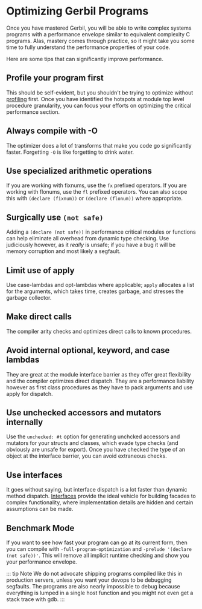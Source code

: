 # Optimizing Gerbil Programs

Once you have mastered Gerbil, you will be able to write complex
systems programs with a performance envelope similar to equivalent
complexity C programs. Alas, mastery comes through practice, so it
might take you some time to fully understand the performance
properties of your code.

Here are some tips that can significantly improve performance.

## Profile your program first

This should be self-evident, but you shouldn't be trying to optimize
without [profiling](profiler.md) first. Once you have identified the
hotspots at module top level procedure granularity, you can focus your
efforts on optimizing the critical performance section.

## Always compile with -O

The optimizer does a lot of transforms that make you code go
significantly faster. Forgetting `-O` is like forgetting to drink
water.

## Use specialized arithmetic operations

If you are working with fixnums, use the `fx` prefixed operators.  If
you are working with flonums, use the `fl` prefixed operators.  You
can also scope this with `(declare (fixnum))` or `(declare (flonum))`
where appropriate.

## Surgically use `(not safe)`

Adding a `(declare (not safe))` in performance critical modules or
functions can help eliminate all overhead from dynamic type checking.
Use judiciously however, as it _really_ is unsafe; if you have a bug
it will be memory corruption and most likely a segfault.

## Limit use of apply

Use case-lambdas and opt-lambdas where applicable; `apply` allocates a
list for the arguments, which takes time, creates garbage, and
stresses the garbage collector.

## Make direct calls

The compiler arity checks and optimizes direct calls to known
procedures.

## Avoid internal optional, keyword, and case lambdas

They are great at the module interface barrier as they offer great
flexibility and the compiler optimizes direct dispatch. They are a
performance liability however as first class procedures as they have
to pack arguments and use apply for dispatch.

## Use unchecked accessors and mutators internally

Use the `unchecked: #t` option for generating unchcked accessors and
mutators for your structs and classes, which evade type checks (and
obviously are unsafe for export). Once you have checked the type of an
object at the interface barrier, you can avoid extraneous checks.

## Use interfaces

It goes without saying, but interface dispatch is a lot faster than
dynamic method dispatch. [Interfaces](/reference/std/interface.md)
provide the ideal vehicle for building facades to complex
functionality, where implementation details are hidden and certain
assumptions can be made.

## Benchmark Mode

If you want to see how fast your program can go at its current form,
then you can compile with `-full-program-optimization` and `-prelude
'(declare (not safe))'`. This will remove all implicit runtime
checking and show you your performance envelope.

::: tip Note
We do not advocate shipping programs compiled like this in production
servers, unless you want your devops to be debugging segfaults. The
programs are also nearly impossible to debug because everything is
lumped in a single host function and you might not even get a stack
trace with gdb.
:::
